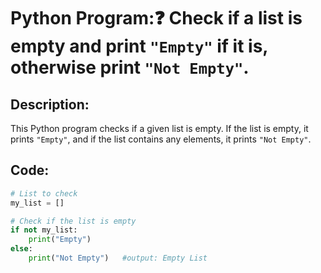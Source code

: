 # Python Program:❓ Check if a list is empty and print `"Empty"` if it is, otherwise print `"Not Empty"`.

## Description:
This Python program checks if a given list is empty. If the list is empty, it prints `"Empty"`, and if the list contains any elements, it prints `"Not Empty"`.

## Code:
```python
# List to check
my_list = []

# Check if the list is empty
if not my_list:
    print("Empty")
else:
    print("Not Empty")   #output: Empty List
